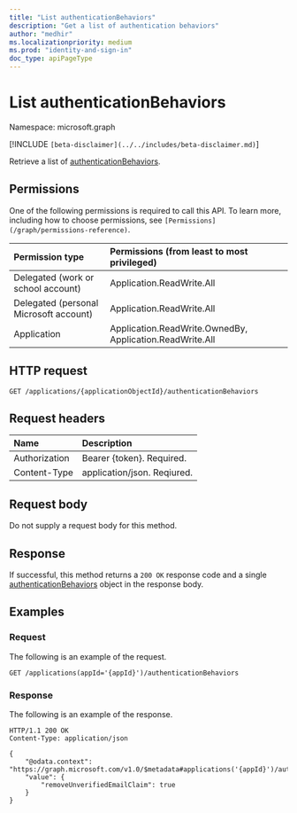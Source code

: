 ```yaml
---
title: "List authenticationBehaviors"
description: "Get a list of authentication behaviors"
author: "medhir"
ms.localizationpriority: medium
ms.prod: "identity-and-sign-in"
doc_type: apiPageType
---
```


# List authenticationBehaviors

Namespace: microsoft.graph

[!INCLUDE `[beta-disclaimer](../../includes/beta-disclaimer.md)`]

Retrieve a list of [authenticationBehaviors](../resources/authenticationbehaviors.md).

## Permissions

One of the following permissions is required to call this API. To learn more, including how to choose permissions, see `[Permissions](/graph/permissions-reference)`.

|Permission type      | Permissions (from least to most privileged)              |
|:--------------------|:---------------------------------------------------------|
|Delegated (work or school account)     | Application.ReadWrite.All|
|Delegated (personal Microsoft account) | Application.ReadWrite.All |
|Application    | Application.ReadWrite.OwnedBy, Application.ReadWrite.All  |

## HTTP request

<!-- { "blockType": "ignored" } -->

```http
GET /applications/{applicationObjectId}/authenticationBehaviors
```

## Request headers

| Name          | Description               |
| :------------ | :------------------------ |
| Authorization | Bearer {token}. Required. |
| Content-Type  | application/json. Reqiured. 

## Request body

Do not supply a request body for this method.

## Response

If successful, this method returns a `200 OK` response code and a single [authenticationBehaviors](../resources/authenticationbehaviors.md)  object in the response body.

## Examples

### Request

The following is an example of the request.

<!-- {
  "blockType": "request",
  "name": "get_authenticationBehaviors"
}-->

```http
GET /applications(appId='{appId}')/authenticationBehaviors
```

### Response

The following is an example of the response.

<!-- {
  "blockType": "response",
  "@odata.type": "microsoft.graph.authenticationBehaviors"
} -->

```http
HTTP/1.1 200 OK
Content-Type: application/json

{
    "@odata.context": "https://graph.microsoft.com/v1.0/$metadata#applications('{appId}')/authenticationBehaviors",
    "value": {
        "removeUnverifiedEmailClaim": true
    }
}
```
